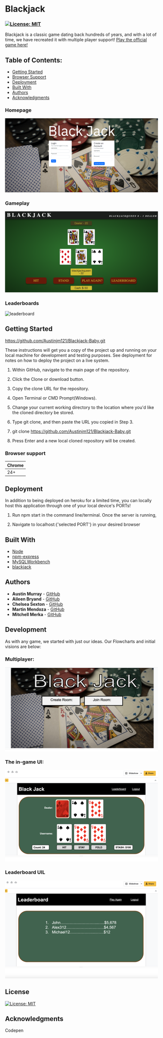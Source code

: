 # Blackjack



### [![License: MIT](https://img.shields.io/badge/License-MIT-yellow.svg)](https://opensource.org/licenses/MIT)


Blackjack is a classic game dating back hundreds of years, and with a lot of time, we have recreated it with multiple player support! [Play the official game here!](https://blackjackbaby.herokuapp.com/)


## Table of Contents:

- [Getting Started](#getting-started)
- [Browser Support](#browser-support)
- [Deployment](#deployment)
- [Built With](#built-with)
- [Authors](#authors)
- [Acknowledgments](#acknowledgments)

### Homepage


  <img src="./screenshots/blackjack-welcome.png" alt="welcome"/>


### Gameplay


  <img src="./screenshots/blackjackgameplay.png" alt="gameplay"/>
  
### Leaderboards


  <img src="./screenshots/blackjackleader.png" alt="leaderboard"/>


## Getting Started

https://github.com/Austinjm121/Blackjack-Baby.git

These instructions will get you a copy of the project up and running on your local machine for development and testing purposes. See deployment for notes on how to deploy the project on a live system.

1. Within GitHub, navigate to the main page of the repository.

2. Click the Clone or download button.

3. Copy the clone URL for the repository.

4. Open Terminal or CMD Prompt(Windows).

5. Change your current working directory to the location where you'd like the cloned directory be stored.

6. Type git clone, and then paste the URL you copied in Step 3.

7. git clone https://github.com/Austinjm121/Blackjack-Baby.git

8. Press Enter and a new local cloned repository will be created. 

### Browser support

| Chrome | 
| --- | 
| 24+ | 


## Deployment

In addition to being deployed on heroku for a limited time, you can locally host this application through one of your local device's PORTs!

1. Run npm start in the command line/terminal. Once the server is running, 

2. Navigate to localhost:{'selected PORT'} in your desired browser

## Built With

* [Node](https://nodejs.org/en/) 
* [npm-express](https://www.npmjs.com/package/express)  
* [MySQLWorkbench](https://www.mysql.com/products/workbench/)  
* [blackjack](https://npm.io/package/blackjack-n-deck)  

## Authors

* **Austin Murray** - [GitHub](https://github.com/Austinjm121)
* **Aileen Bryand** - [GitHub](https://github.com/aileenbryand)
* **Chelsea Sexton** - [GitHub](https://github.com/chelsea314)
* **Martin Mendoza** - [GitHub](https://github.com/mmdoza002)
* **Mitchell Merka** - [GitHub](https://github.com/levmerka)

## Development

As with any game, we started with just our ideas. Our Flowcharts and initial visions are below:

### Multiplayer:

  <img src="./screenshots/wireframe-multiplayer.png" alt="Create & Join Room"/>


### The in-game UI:

  <img src="./screenshots/wireframe-ui.png" alt="Blackjack UI Sketch"/>


### Leaderboard UIL

  <img src="./screenshots/wireframe-leader.png" alt="Blackjack Leaderboard Sketch"/>


## License

[![License: MIT](https://img.shields.io/badge/License-MIT-yellow.svg)](https://opensource.org/licenses/MIT)

## Acknowledgments

Codepen
